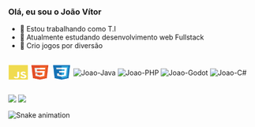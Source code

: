 ### Olá, eu sou o João Vítor

- 🔭 Estou trabalhando como T.I
- 🌱 Atualmente estudando desenvolvimento web Fullstack
- 👾 Crio jogos por diversão

<!--
<div align="center">
  <a href="https://github.com/JvitorN211">
  <img height="180em" src="https://github-readme-stats.vercel.app/api?username=JvitorN211&show_icons=true&include_all_commits=true&theme=codeSTACKr&hide_border=true" alt="João Vítor S. Dutra's github stats" /> 
  
  <img height="180em" src="https://github-readme-stats.vercel.app/api/top-langs/?username=JvitorN211&layout=compact&langs_count=7&theme=codeSTACKr"/>
</div> -->

<div style="display: inline_block"><br>
  <img align="center" alt="Joao-Js" height="30" width="40" src="https://raw.githubusercontent.com/devicons/devicon/master/icons/javascript/javascript-plain.svg">
  <img align="center" alt="Joao-HTML" height="30" width="40" src="https://raw.githubusercontent.com/devicons/devicon/master/icons/html5/html5-original.svg">
  <img align="center" alt="Joao-CSS" height="30" width="40" src="https://raw.githubusercontent.com/devicons/devicon/master/icons/css3/css3-original.svg">
  <img align="center" alt="Joao-Java" height="30" width="40" src="https://cdn.jsdelivr.net/gh/devicons/devicon/icons/java/java-original.svg">
  <img align="center" alt="Joao-PHP" height="30" width="40" src="https://cdn.jsdelivr.net/gh/devicons/devicon/icons/php/php-original.svg">
  <img align="center" alt="Joao-Godot" height="30" width="40" src="https://cdn.jsdelivr.net/gh/devicons/devicon/icons/godot/godot-original.svg">
  <img align="center" alt="Joao-C#" height="30" width="40" src="https://cdn.jsdelivr.net/gh/devicons/devicon/icons/csharp/csharp-original.svg" />
<!--   <img align="center" alt="Joao-C" height="30" width="40" src="https://cdn.jsdelivr.net/gh/devicons/devicon/icons/c/c-original.svg"> -->
</div>
  
## 
  
<div> 
  <a href = "mailto:jvitorgw34@gmail.com"><img src="https://img.shields.io/badge/-Gmail-%23333?style=for-the-badge&logo=gmail&logoColor=white" target="_blank"></a>
  <a target="_blank" href="https://www.linkedin.com/in/joão-vítor-silva-dutra-61a546156"><img src="https://img.shields.io/badge/-LinkedIn-%230077B5?style=for-the-badge&logo=linkedin&logoColor=white" target="_blank"></a> 
  
  ![Snake animation](https://github.com/JvitorN211/JvitorN211/blob/output/github-contribution-grid-snake.svg)
</div>
